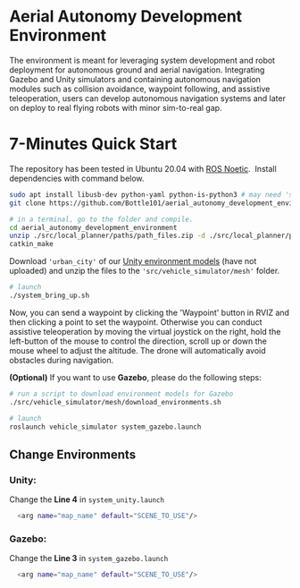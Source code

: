 # Aerial Autonomy Development Environment

The environment is meant for leveraging system development and robot deployment for autonomous ground and aerial navigation. Integrating Gazebo and Unity simulators and containing autonomous navigation modules such as collision avoidance, waypoint following, and assistive teleoperation, users can develop autonomous navigation systems and later on deploy to real flying robots with minor sim-to-real gap.

# 7-Minutes Quick Start

The repository has been tested in Ubuntu 20.04 with [ROS Noetic](http://wiki.ros.org/noetic/Installation).  Install dependencies with command below.

```bash
sudo apt install libusb-dev python-yaml python-is-python3 # may need 'sudo apt update' first
git clone https://github.com/Bottle101/aerial_autonomy_development_environment.git

# in a terminal, go to the folder and compile.
cd aerial_autonomy_development_environment
unzip ./src/local_planner/paths/path_files.zip -d ./src/local_planner/paths
catkin_make
```

Download `'urban_city'` of our [Unity environment models](https://drive.google.com/drive/folders/1bmxdT6Oxzt0_0tohye2br7gqTnkMaq20?usp=share_link) (have not uploaded) and unzip the files to the `'src/vehicle_simulator/mesh'` folder. 

```bash
# launch
./system_bring_up.sh
```

Now, you can send a waypoint by clicking the 'Waypoint' button in RVIZ and then clicking a point to set the waypoint. Otherwise you can conduct assistive teleoperation by moving the virtual joystick on the right, hold the left-button of the mouse to control the direction, scroll up or down the mouse wheel to adjust the altitude. The drone will automatically avoid obstacles during navigation.

**(Optional)** If you want to use **Gazebo**, please do the following steps:

```bash
# run a script to download environment models for Gazebo
./src/vehicle_simulator/mesh/download_environments.sh

# launch
roslaunch vehicle_simulator system_gazebo.launch
```

## Change Environments

### Unity:

Change the **Line 4** in `system_unity.launch`

```bash
  <arg name="map_name" default="SCENE_TO_USE"/>
```

### Gazebo:

Change the **Line 3** in `system_gazebo.launch`

```bash
  <arg name="map_name" default="SCENE_TO_USE"/>
```